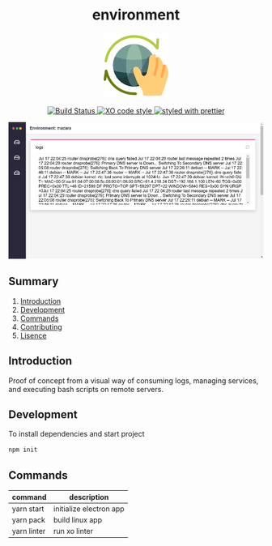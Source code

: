 <h1 align="center">environment</h1>

<p align="center">
  <img src="resources/logo.png">
</p>

<p align="center">
  <a href="https://travis-ci.org/jeffersondanielss/environment"> <img  src="https://travis-ci.org/jeffersondanielss/environment.svg" alt="Build Status"></a><a href="https://github.com/sindresorhus/xo"> <img src="https://img.shields.io/badge/code_style-XO-5ed9c7.svg" alt="XO code style"></a><a href="https://github.com/prettier/prettier"> <img src="https://img.shields.io/badge/styled_with-prettier-ff69b4.svg" alt="styled with prettier"> </a>
</p>

<p align="center">
  <img src="resources/preview.png">
</p>

## Summary

1. [Introduction](#introduction)
1. [Development](#development)
1. [Commands](#commands)
1. [Contributing](/CONTRIBUTING.md)
1. [Lisence](/LICENSE)


## Introduction
Proof of concept from a visual way of consuming logs, managing services, and executing bash scripts on remote servers.

## Development
To install dependencies and start project

```bash
npm init
``` 

## Commands

command | description
------ | ---- 
yarn start | initialize electron app
yarn pack | build linux app
yarn linter | run xo linter